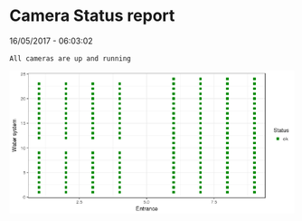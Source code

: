 Camera Status report
================
16/05/2017 - 06:03:02

    All cameras are up and running

![](camreport_files/figure-markdown_github/unnamed-chunk-2-1.png)
